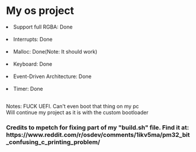 <h1>My os project</h1>

<li>Support full RGBA: Done</li><br>
<li>Interrupts: Done</li><br>
<li>Malloc: Done(Note: It should work)</li><br>
<li>Keyboard: Done</li><br>
<li>Event-Driven Architecture: Done</li><br>
<li>Timer: Done</li><br>

<p>Notes: FUCK UEFI. Can't even boot that thing on my pc<br>
Will continue my project as it is with the custom bootloader</p>

<h3>Credits to mpetch for fixing part of my "build.sh" file. Find it at: https://www.reddit.com/r/osdev/comments/1ikv5ma/pm32_bit_confusing_c_printing_problem/</h3>

